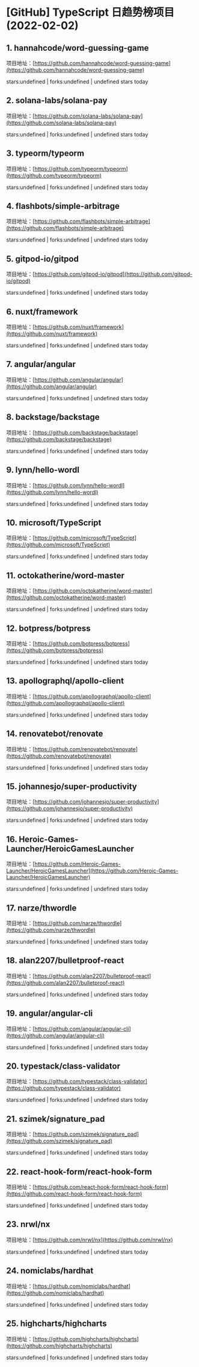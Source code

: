 # [GitHub] TypeScript 日趋势榜项目(2022-02-02)

## 1. hannahcode/word-guessing-game 

项目地址：[https://github.com/hannahcode/word-guessing-game](https://github.com/hannahcode/word-guessing-game)

stars:undefined | forks:undefined | undefined stars today 



## 2. solana-labs/solana-pay 

项目地址：[https://github.com/solana-labs/solana-pay](https://github.com/solana-labs/solana-pay)

stars:undefined | forks:undefined | undefined stars today 



## 3. typeorm/typeorm 

项目地址：[https://github.com/typeorm/typeorm](https://github.com/typeorm/typeorm)

stars:undefined | forks:undefined | undefined stars today 



## 4. flashbots/simple-arbitrage 

项目地址：[https://github.com/flashbots/simple-arbitrage](https://github.com/flashbots/simple-arbitrage)

stars:undefined | forks:undefined | undefined stars today 



## 5. gitpod-io/gitpod 

项目地址：[https://github.com/gitpod-io/gitpod](https://github.com/gitpod-io/gitpod)

stars:undefined | forks:undefined | undefined stars today 



## 6. nuxt/framework 

项目地址：[https://github.com/nuxt/framework](https://github.com/nuxt/framework)

stars:undefined | forks:undefined | undefined stars today 



## 7. angular/angular 

项目地址：[https://github.com/angular/angular](https://github.com/angular/angular)

stars:undefined | forks:undefined | undefined stars today 



## 8. backstage/backstage 

项目地址：[https://github.com/backstage/backstage](https://github.com/backstage/backstage)

stars:undefined | forks:undefined | undefined stars today 



## 9. lynn/hello-wordl 

项目地址：[https://github.com/lynn/hello-wordl](https://github.com/lynn/hello-wordl)

stars:undefined | forks:undefined | undefined stars today 



## 10. microsoft/TypeScript 

项目地址：[https://github.com/microsoft/TypeScript](https://github.com/microsoft/TypeScript)

stars:undefined | forks:undefined | undefined stars today 



## 11. octokatherine/word-master 

项目地址：[https://github.com/octokatherine/word-master](https://github.com/octokatherine/word-master)

stars:undefined | forks:undefined | undefined stars today 



## 12. botpress/botpress 

项目地址：[https://github.com/botpress/botpress](https://github.com/botpress/botpress)

stars:undefined | forks:undefined | undefined stars today 



## 13. apollographql/apollo-client 

项目地址：[https://github.com/apollographql/apollo-client](https://github.com/apollographql/apollo-client)

stars:undefined | forks:undefined | undefined stars today 



## 14. renovatebot/renovate 

项目地址：[https://github.com/renovatebot/renovate](https://github.com/renovatebot/renovate)

stars:undefined | forks:undefined | undefined stars today 



## 15. johannesjo/super-productivity 

项目地址：[https://github.com/johannesjo/super-productivity](https://github.com/johannesjo/super-productivity)

stars:undefined | forks:undefined | undefined stars today 



## 16. Heroic-Games-Launcher/HeroicGamesLauncher 

项目地址：[https://github.com/Heroic-Games-Launcher/HeroicGamesLauncher](https://github.com/Heroic-Games-Launcher/HeroicGamesLauncher)

stars:undefined | forks:undefined | undefined stars today 



## 17. narze/thwordle 

项目地址：[https://github.com/narze/thwordle](https://github.com/narze/thwordle)

stars:undefined | forks:undefined | undefined stars today 



## 18. alan2207/bulletproof-react 

项目地址：[https://github.com/alan2207/bulletproof-react](https://github.com/alan2207/bulletproof-react)

stars:undefined | forks:undefined | undefined stars today 



## 19. angular/angular-cli 

项目地址：[https://github.com/angular/angular-cli](https://github.com/angular/angular-cli)

stars:undefined | forks:undefined | undefined stars today 



## 20. typestack/class-validator 

项目地址：[https://github.com/typestack/class-validator](https://github.com/typestack/class-validator)

stars:undefined | forks:undefined | undefined stars today 



## 21. szimek/signature_pad 

项目地址：[https://github.com/szimek/signature_pad](https://github.com/szimek/signature_pad)

stars:undefined | forks:undefined | undefined stars today 



## 22. react-hook-form/react-hook-form 

项目地址：[https://github.com/react-hook-form/react-hook-form](https://github.com/react-hook-form/react-hook-form)

stars:undefined | forks:undefined | undefined stars today 



## 23. nrwl/nx 

项目地址：[https://github.com/nrwl/nx](https://github.com/nrwl/nx)

stars:undefined | forks:undefined | undefined stars today 



## 24. nomiclabs/hardhat 

项目地址：[https://github.com/nomiclabs/hardhat](https://github.com/nomiclabs/hardhat)

stars:undefined | forks:undefined | undefined stars today 



## 25. highcharts/highcharts 

项目地址：[https://github.com/highcharts/highcharts](https://github.com/highcharts/highcharts)

stars:undefined | forks:undefined | undefined stars today 



